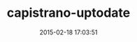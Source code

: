 ---
layout: post
title:  "capistrano-uptodate"
repo:   "railsware/capistrano-uptodate"
date:   2015-02-18 17:03:51
gemurl: https://github.com/railsware/capistrano-uptodate
---